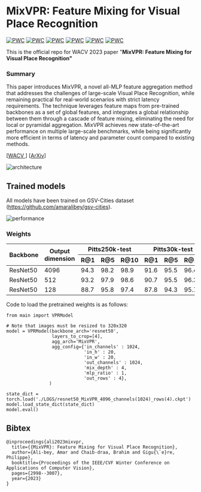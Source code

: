 # MixVPR: Feature Mixing for Visual Place Recognition

[![PWC](https://img.shields.io/endpoint.svg?url=https://paperswithcode.com/badge/mixvpr-feature-mixing-for-visual-place/visual-place-recognition-on-mapillary-test)](https://paperswithcode.com/sota/visual-place-recognition-on-mapillary-test?p=mixvpr-feature-mixing-for-visual-place)
[![PWC](https://img.shields.io/endpoint.svg?url=https://paperswithcode.com/badge/mixvpr-feature-mixing-for-visual-place/visual-place-recognition-on-mapillary-val)](https://paperswithcode.com/sota/visual-place-recognition-on-mapillary-val?p=mixvpr-feature-mixing-for-visual-place)
[![PWC](https://img.shields.io/endpoint.svg?url=https://paperswithcode.com/badge/mixvpr-feature-mixing-for-visual-place/visual-place-recognition-on-nordland)](https://paperswithcode.com/sota/visual-place-recognition-on-nordland?p=mixvpr-feature-mixing-for-visual-place)
[![PWC](https://img.shields.io/endpoint.svg?url=https://paperswithcode.com/badge/mixvpr-feature-mixing-for-visual-place/visual-place-recognition-on-pittsburgh-250k)](https://paperswithcode.com/sota/visual-place-recognition-on-pittsburgh-250k?p=mixvpr-feature-mixing-for-visual-place)
[![PWC](https://img.shields.io/endpoint.svg?url=https://paperswithcode.com/badge/mixvpr-feature-mixing-for-visual-place/visual-place-recognition-on-pittsburgh-30k)](https://paperswithcode.com/sota/visual-place-recognition-on-pittsburgh-30k?p=mixvpr-feature-mixing-for-visual-place)
[![PWC](https://img.shields.io/endpoint.svg?url=https://paperswithcode.com/badge/mixvpr-feature-mixing-for-visual-place/visual-place-recognition-on-sped)](https://paperswithcode.com/sota/visual-place-recognition-on-sped?p=mixvpr-feature-mixing-for-visual-place)

This is the official repo for WACV 2023 paper "**MixVPR: Feature Mixing for Visual Place Recognition"**

### Summary

This paper introduces MixVPR, a novel all-MLP feature aggregation method that addresses the challenges of large-scale Visual Place Recognition, while remaining practical for real-world scenarios with strict latency requirements. The technique leverages feature maps from pre-trained backbones as a set of global features, and integrates a global relationship between them through a cascade of feature mixing, eliminating the need for local or pyramidal aggregation. MixVPR achieves new state-of-the-art performance on multiple large-scale benchmarks, while being significantly
more efficient in terms of latency and parameter count compared to existing methods.

[[WACV ](https://openaccess.thecvf.com/content/WACV2023/html/Ali-bey_MixVPR_Feature_Mixing_for_Visual_Place_Recognition_WACV_2023_paper.html)] [[ArXiv](https://arxiv.org/abs/2303.02190)]

![architecture](image/README/1678217709949.png)

## Trained models

All models have been trained on GSV-Cities dataset (https://github.com/amaralibey/gsv-cities).

![performance](image/README/1678217802436.png)

### Weights

<table>
<thead>
  <tr>
    <th rowspan="2">Backbone</th>
    <th rowspan="2">Output<br>dimension</th>
    <th colspan="3">Pitts250k-test</th>
    <th colspan="3">Pitts30k-test</th>
    <th colspan="3">MSLS-val</th>
    <th rowspan="2">DOWNLOAD<br></th>
  </tr>
  <tr>
    <th>R@1</th>
    <th>R@5</th>
    <th>R@10</th>
    <th>R@1</th>
    <th>R@5</th>
    <th>R@10</th>
    <th>R@1</th>
    <th>R@5</th>
    <th>R@10</th>
  </tr>
</thead>
<tbody>
  <tr>
    <td>ResNet50</td>
    <td>4096</td>
    <td>94.3</td>
    <td>98.2</td>
    <td>98.9</td>
    <td>91.6</td>
    <td>95.5</td>
    <td>96.4</td>
    <td>88.2</td>
    <td>93.1</td>
    <td>94.3</td>
    <td><a href="https://drive.google.com/file/d/1vuz3PvnR7vxnDDLQrdHJaOA04SQrtk5L/view?usp=share_link">LINK</a></td>
  </tr>
 <tr>
    <td>ResNet50</td>
    <td>512</td>
    <td>93.2</td>
    <td>97.9</td>
    <td>98.6</td>
    <td>90.7</td>
    <td>95.5</td>
    <td>96.3</td>
    <td>84.1</td>
    <td>91.8</td>
    <td>93.7</td>
    <td><a href="https://drive.google.com/file/d/1khiTUNzZhfV2UUupZoIsPIbsMRBYVDqj/view?usp=share_link">LINK</a></td>
  </tr>
<tr>
    <td>ResNet50</td>
    <td>128</td>
    <td>88.7</td>
    <td>95.8</td>
    <td>97.4</td>
    <td>87.8</td>
    <td>94.3</td>
    <td>95.7</td>
    <td>78.5</td>
    <td>88.2</td>
    <td>90.4</td>
    <td><a href="https://drive.google.com/file/d/1DQnefjk1hVICOEYPwE4-CZAZOvi1NSJz/view?usp=share_link">LINK</a></td>
  </tr>
</tbody>
</table>

Code to load the pretrained weights is as follows:

```
from main import VPRModel

# Note that images must be resized to 320x320
model = VPRModel(backbone_arch='resnet50', 
                 layers_to_crop=[4],
                 agg_arch='MixVPR',
                 agg_config={'in_channels' : 1024,
                             'in_h' : 20,
                             'in_w' : 20,
                             'out_channels' : 1024,
                             'mix_depth' : 4,
                             'mlp_ratio' : 1,
                             'out_rows' : 4},
                )

state_dict = torch.load('./LOGS/resnet50_MixVPR_4096_channels(1024)_rows(4).ckpt')
model.load_state_dict(state_dict)
model.eval()
```

## Bibtex

```
@inproceedings{ali2023mixvpr,
  title={{MixVPR}: Feature Mixing for Visual Place Recognition},
  author={Ali-bey, Amar and Chaib-draa, Brahim and Gigu{\`e}re, Philippe},
  booktitle={Proceedings of the IEEE/CVF Winter Conference on Applications of Computer Vision},
  pages={2998--3007},
  year={2023}
}
```
